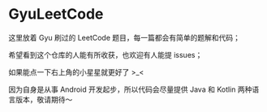 # GyuLeetCode
这里放着 Gyu 刷过的 LeetCode 题目，每一篇都会有简单的题解和代码；

希望看到这个仓库的人能有所收获，也欢迎有人能提 issues；

如果能点一下右上角的小星星就更好了 >_<

因为自身是从事 Android 开发起步，所以代码会尽量提供 Java 和 Kotlin 两种语言版本，敬请期待～